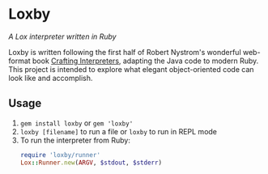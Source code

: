 # Loxby
*A Lox interpreter written in Ruby*

Loxby is written following the first half of Robert Nystrom's wonderful web-format book [Crafting Interpreters](https://www.craftinginterpreters.com), adapting the Java code to modern Ruby. This project is intended to explore what elegant object-oriented code can look like and accomplish.

## Usage
1. `gem install loxby` or `gem 'loxby'`
2. `loxby [filename]` to run a file or `loxby` to run in REPL mode
3. To run the interpreter from Ruby:
    ```ruby
    require 'loxby/runner'
    Lox::Runner.new(ARGV, $stdout, $stderr)
    ```